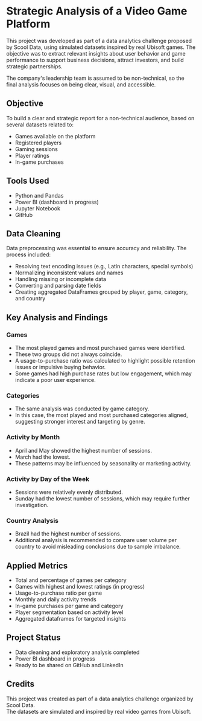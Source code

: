 # Strategic Analysis of a Video Game Platform

This project was developed as part of a data analytics challenge proposed by Scool Data, using simulated datasets inspired by real Ubisoft games. The objective was to extract relevant insights about user behavior and game performance to support business decisions, attract investors, and build strategic partnerships.

The company's leadership team is assumed to be non-technical, so the final analysis focuses on being clear, visual, and accessible.

## Objective

To build a clear and strategic report for a non-technical audience, based on several datasets related to:
- Games available on the platform
- Registered players
- Gaming sessions
- Player ratings
- In-game purchases

## Tools Used

- Python and Pandas
- Power BI (dashboard in progress)
- Jupyter Notebook
- GitHub

## Data Cleaning

Data preprocessing was essential to ensure accuracy and reliability. The process included:
- Resolving text encoding issues (e.g., Latin characters, special symbols)
- Normalizing inconsistent values and names
- Handling missing or incomplete data
- Converting and parsing date fields
- Creating aggregated DataFrames grouped by player, game, category, and country

## Key Analysis and Findings

### Games

- The most played games and most purchased games were identified.
- These two groups did not always coincide.
- A usage-to-purchase ratio was calculated to highlight possible retention issues or impulsive buying behavior.
- Some games had high purchase rates but low engagement, which may indicate a poor user experience.

### Categories

- The same analysis was conducted by game category.
- In this case, the most played and most purchased categories aligned, suggesting stronger interest and targeting by genre.

### Activity by Month

- April and May showed the highest number of sessions.
- March had the lowest.
- These patterns may be influenced by seasonality or marketing activity.

### Activity by Day of the Week

- Sessions were relatively evenly distributed.
- Sunday had the lowest number of sessions, which may require further investigation.

### Country Analysis

- Brazil had the highest number of sessions.
- Additional analysis is recommended to compare user volume per country to avoid misleading conclusions due to sample imbalance.

## Applied Metrics

- Total and percentage of games per category
- Games with highest and lowest ratings (in progress)
- Usage-to-purchase ratio per game
- Monthly and daily activity trends
- In-game purchases per game and category
- Player segmentation based on activity level
- Aggregated dataframes for targeted insights


## Project Status

- Data cleaning and exploratory analysis completed
- Power BI dashboard in progress
- Ready to be shared on GitHub and LinkedIn

## Credits

This project was created as part of a data analytics challenge organized by Scool Data.  
The datasets are simulated and inspired by real video games from Ubisoft.
